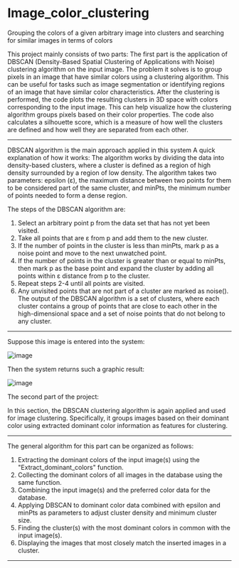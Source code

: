 # Image_color_clustering
Grouping the colors of a given arbitrary image into clusters and searching for similar images in terms of colors

This project mainly consists of two parts:
The first part is the application of DBSCAN (Density-Based Spatial Clustering of Applications with Noise) clustering algorithm on the input image. The problem it solves is to group pixels in an image that have similar colors using a clustering algorithm. This can be useful for tasks such as image segmentation or identifying regions of an image that have similar color characteristics.
After the clustering is performed, the code plots the resulting clusters in 3D space with colors corresponding to the input image. This can help visualize how the clustering algorithm groups pixels based on their color properties. The code also calculates a silhouette score, which is a measure of how well the clusters are defined and how well they are separated from each other.

-------------------------------------------------------------
DBSCAN algorithm is the main approach applied in this system
A quick explanation of how it works:
The algorithm works by dividing the data into density-based clusters, where a cluster is defined as a region of high density surrounded by a region of low density.
The algorithm takes two parameters: epsilon (ε), the maximum distance between two points for them to be considered part of the same cluster, and minPts, the minimum number of points needed to form a dense region.

The steps of the DBSCAN algorithm are:
1. Select an arbitrary point p from the data set that has not yet been visited.
2. Take all points that are ε from p and add them to the new cluster.
3. If the number of points in the cluster is less than minPts, mark p as a noise point and move to the next unwatched point.
4. If the number of points in the cluster is greater than or equal to minPts, then mark p as the base point and expand the cluster by adding all points within ε distance from p to the cluster.
5. Repeat steps 2-4 until all points are visited.
6. Any unvisited points that are not part of a cluster are marked as noise().
The output of the DBSCAN algorithm is a set of clusters, where each cluster contains a group of points that are close to each other in the high-dimensional space and a set of noise points that do not belong to any cluster.
--------------------------------------------------------------

Suppose this image is entered into the system:

![image](https://github.com/ARTI-c700/Image_color_clustering/assets/87066160/e9f9ee25-c9c8-48de-b6cf-ee8cba02bfc3)



Then the system returns such a graphic result:

![image](https://github.com/ARTI-c700/Image_color_clustering/assets/87066160/f51b0a2a-6880-4444-aa50-db04f18abf1e)



The second part of the project:

In this section, the DBSCAN clustering algorithm is again applied and used for image clustering. Specifically, it groups images based on their dominant color using extracted dominant color information as features for clustering.

-----------------------------------------------------------------------------------------------------
The general algorithm for this part can be organized as follows:

1) Extracting the dominant colors of the input image(s) using the "Extract_dominant_colors" function.
2) Collecting the dominant colors of all images in the database using the same function.
3) Combining the input image(s) and the preferred color data for the database.
4) Applying DBSCAN to dominant color data combined with epsilon and minPts as parameters to adjust cluster density and minimum cluster size.
5) Finding the cluster(s) with the most dominant colors in common with the input image(s).
6) Displaying the images that most closely match the inserted images in a cluster.
-----------------------------------------------------------------------------------------------------
